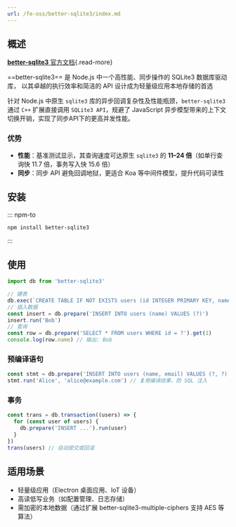 ```yaml
---
url: /fe-oss/better-sqlite3/index.md
---
```

## 概述

[**better-sqlite3** 官方文档](https://github.com/WiseLibs/better-sqlite3/blob/HEAD/docs/api.md){.read-more}

\==better-sqlite3== 是 Node.js 中一个高性能、同步操作的 SQLite3 数据库驱动库，
以其卓越的执行效率和简洁的 API 设计成为轻量级应用本地存储的首选

针对 Node.js 中原生 `sqlite3` 库的异步回调复杂性及性能瓶颈，`better-sqlite3` 通过 `C++` 扩展直接调用 `SQLite3 API`，规避了 JavaScript 异步模型带来的上下文切换开销，实现了同步API下的更高并发性能。

### 优势

* **性能**：基准测试显示，其查询速度可达原生 `sqlite3` 的 **11–24 倍**（如单行查询快 11.7 倍，事务写入快 15.6 倍）
* **同步**：同步 API 避免回调地狱，更适合 Koa 等中间件模型，提升代码可读性

## 安装

::: npm-to

```sh
npm install better-sqlite3
```

:::

## 使用

```ts
import db from 'better-sqlite3'

// 建表
db.exec(`CREATE TABLE IF NOT EXISTS users (id INTEGER PRIMARY KEY, name TEXT)`)
// 插入数据
const insert = db.prepare('INSERT INTO users (name) VALUES (?)')
insert.run('Bob')
// 查询
const row = db.prepare('SELECT * FROM users WHERE id = ?').get(1)
console.log(row.name) // 输出: Bob
```

### 预编译语句

```ts
const stmt = db.prepare('INSERT INTO users (name, email) VALUES (?, ?)')
stmt.run('Alice', 'alice@example.com') // 复用编译结果，防 SQL 注入
```

### 事务

```ts
const trans = db.transaction((users) => {
  for (const user of users) {
    db.prepare('INSERT ...').run(user)
  }
})
trans(users) // 自动提交或回滚
```

## 适用场景

* 轻量级应用（Electron 桌面应用、IoT 设备）
* 高读低写业务（如配置管理、日志存储）
* 需加密的本地数据（通过扩展 better-sqlite3-multiple-ciphers 支持 AES 等算法）
